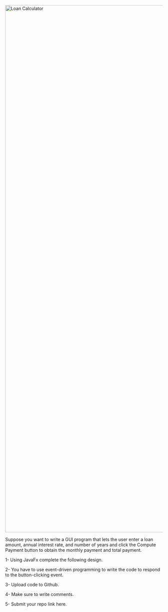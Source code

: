 
<img width="1680" alt="Loan Calculator" src="https://github.com/user-attachments/assets/6a698257-2ee8-4e8b-a4b1-a83cec1e2da6">

Suppose you want to write a GUI program that lets the user enter a loan amount, annual interest rate, and number of years and click the Compute Payment button to obtain the monthly payment and total payment.

1- Using JavaFx complete the following design. 

2- You have to use event-driven programming to write the code to respond to the button-clicking event.

3- Upload code to Github. 

4- Make sure to write comments. 

5- Submit your repo link here. 
